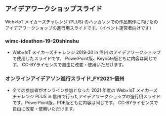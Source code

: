 ## アイデアワークショップスライド
<p>Web×IoT メイカーズチャレンジ (PLUS) のハッカソンでの作品制作に向けたのアイデアワークショップの進行用スライドです。（イベント運営者向けです）</p>

### wimc-ideathon-19-20shinshu

* Web×IoT メイカーズチャレンジ 2019-20 in 信州 のアイデアワークショップで使用したスライドです。 PowerPoint版、Keynote版ともに内容は同じです。 CC-BYライセンスで自由に改変・使用いただけます。


### オンラインアイデアソン進行スライド_FY2021-信州

* 全ての参加者がオンライン参加となった 2021 年度の Web×IoT メイカーズチャレンジ PLUS in 信州で行ったアイデアワークショップの進行用スライドです。PowerPoint版、PDF版ともに内容は同じです。 CC-BYライセンスで自由に改変・使用いただけます。
